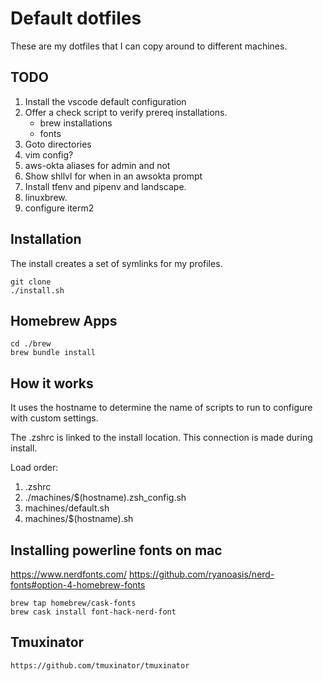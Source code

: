 # Default dotfiles
These are my dotfiles that I can copy around to different machines.

## TODO
1. Install the vscode default configuration
1. Offer a check script to verify prereq installations.
    - brew installations
    - fonts  
1. Goto directories
1. vim config?
1. aws-okta aliases for admin and not
1. Show shllvl for when in an awsokta prompt
1. Install tfenv and pipenv and landscape.  
1. linuxbrew.
1. configure iterm2

## Installation
The install creates a set of symlinks for my profiles.  

```
git clone 
./install.sh
```

## Homebrew Apps

```
cd ./brew
brew bundle install
```

## How it works
It uses the hostname to determine the name of scripts to run to configure with custom settings. 

The .zshrc is linked to the install location. This connection is made during install.  

Load order:
1. .zshrc
1. ./machines/$(hostname).zsh_config.sh
1. machines/default.sh
1. machines/$(hostname).sh


## Installing powerline fonts on mac

https://www.nerdfonts.com/
https://github.com/ryanoasis/nerd-fonts#option-4-homebrew-fonts

```
brew tap homebrew/cask-fonts
brew cask install font-hack-nerd-font
```

## Tmuxinator
```
https://github.com/tmuxinator/tmuxinator
```